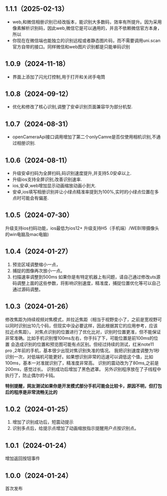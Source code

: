 ## 1.1.1（2025-02-13）
* web,和微信相册识别已经改版本，能识别大多数码，效率有所提升。因为采用像素解析识别码，因此web,微信它是可以通用的，并且不依赖微信官方本身，所以
* 你现在在微信端也能独立的识别远程或者静态图片码，而不需要调用uni.scan官方自带的接口。同样微信和web图片识别都是只能单码识别
## 1.0.9（2024-11-18）
* 界面上添加了闪光灯控制,用于打开和关闭手电筒
## 1.0.8（2024-09-12）
* 优化和修改了核心识别,调整了安卓识别页面兼容华为部分机型.
## 1.0.7（2024-08-31）
* openCameraApi接口调用增加了第二个onlyCamre是否仅使用相机识别,不通过相册识别.
## 1.0.6（2024-08-11）
* 升级安卓扫码为全屏扫码,码识别速度提升,并支持5.0安卓以上.
* 升级ios支持全屏识别,改善识别速率.
* ios,安卓,web增加显示动画缩放动画小到大.
* 安卓,ios填写相册识别并让小绿点精准率提到为100%,实时的小绿点位置在多点时可能会有偏差.
## 1.0.5（2024-07-30）
升级支持ios扫码功能，ios最低为ios12+
升级支持H5（手机端）/WEB(带摄像头的win电脑及mac电脑)
## 1.0.4（2024-01-27）
1. 预览区域调整缩小一点，
2. 捕捉的图像再次放小一点。
3. 扫描速率调整到500ms
如果你是有特定机器上有问题，请自己通过修改uts源码调整上面的这些参数，将影响识别速度，精准度，捕捉位置优化等可以自己通过源码调整。
## 1.0.3（2024-01-26）
修改焦距为持续视频对焦模式，并拉近焦距（相当于视野变小了，之前是宽视野可以同时识别出10几个码，但现实中没必要这样，因此根据其它的应用参考，应该拉近点焦距）。
对焦点识别的位置进行了优化比对，识别时位置更准，但不能保证非常准确。比如手机识别慢100ms左右，你手抖了下，可能位置是前100ms的位置
会造成识别的位置和预览图可能有点区别。但经过持续的测试，红米note11 pro ,2年前的手机，基本很少出现对焦识别失准的情况。
我把识别速度调整为1秒识别一次，对低端机可能更好。如果想识别非常的迅速可以调低这个值，比如100ms，基本一对准就识别了，精准度非常高。
识别的震动改为了80ms,之前是200ms，感觉过长。
识别成功后增加了黑色遮罩。
另外识别程序放在了子线程中执行了，防止偶尔的卡钝。

**特别提醒，网友测试如果你是开发模式部分手机可能会比较卡，原因不明，但打包后的程序是非常流畅无比的**
## 1.0.2（2024-01-25）
1. 增加了识别成功后，短震动提示
2. 识别多点后，给提示点增加了动画缩放指示提醒用户点按识别点。
## 1.0.1（2024-01-24）
增加返回按钮事件
## 1.0.0（2024-01-24）
首次发布
